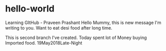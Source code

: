 # hello-world

Learning GItHub - Praveen Prashant
Hello Mummy, this is new message I'm writing to you. Want to eat desi food after long time.

This is second branch I've created. Today spent lot of Money buying Imported food. 19May2018Late-Night
